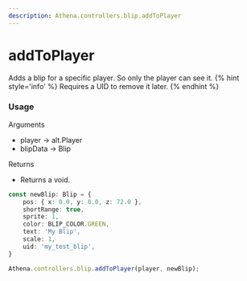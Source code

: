 ```yaml
---
description: Athena.controllers.blip.addToPlayer
---
```


# addToPlayer

Adds a blip for a specific player. So only the player can see it.
{% hint style='info' %}
Requires a UID to remove it later.
{% endhint %}

### Usage

Arguments

* player -> alt.Player
* blipData -> Blip

Returns

* Returns a void.

```typescript
const newBlip: Blip = {
    pos: { x: 0.0, y: 0.0, z: 72.0 },
    shortRange: true,
    sprite: 1,
    color: BLIP_COLOR.GREEN,
    text: 'My Blip',
    scale: 1,
    uid: 'my_test_blip',
}

Athena.controllers.blip.addToPlayer(player, newBlip);
```
